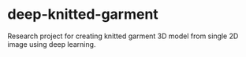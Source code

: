 # deep-knitted-garment
Research project for creating knitted garment 3D model from single 2D image using deep learning.
